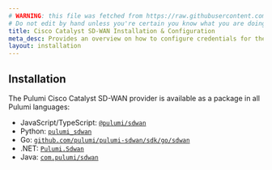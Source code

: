 ```yaml
---
# WARNING: this file was fetched from https://raw.githubusercontent.com/pulumi/pulumi-sdwan/v0.3.0/docs/installation-configuration.md
# Do not edit by hand unless you're certain you know what you are doing!
title: Cisco Catalyst SD-WAN Installation & Configuration
meta_desc: Provides an overview on how to configure credentials for the Pulumi Cisco Catalyst SD-WAN Provider.
layout: installation
---
```


## Installation

The Pulumi Cisco Catalyst SD-WAN provider is available as a package in all Pulumi languages:

* JavaScript/TypeScript: [`@pulumi/sdwan`](https://www.npmjs.com/package/@pulumi/sdwan)
* Python: [`pulumi_sdwan`](https://pypi.org/project/pulumi_sdwan/)
* Go: [`github.com/pulumi/pulumi-sdwan/sdk/go/sdwan`](https://pkg.go.dev/github.com/pulumi/pulumi-sdwan/sdk/go/sdwan)
* .NET: [`Pulumi.Sdwan`](https://www.nuget.org/packages/Pulumi.Sdwan)
* Java: [`com.pulumi/sdwan`](https://central.sonatype.com/artifact/com.pulumi/sdwan)
